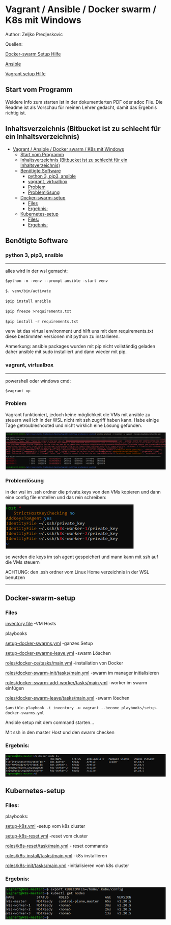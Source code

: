 # Vagrant / Ansible / Docker swarm / K8s mit Windows

Author: Zeljko Predjeskovic

Quellen:

[Docker-swarm Setup Hilfe](https://github.com/ruanbekker/ansible-docker-swarm)

[Ansible](https://www.ansible.com/)

[Vagrant setup Hilfe](https://kubernetes.io/blog/2019/03/15/kubernetes-setup-using-ansible-and-vagrant/)

## Start vom Programm

Weidere Info zum starten ist in der dokumentierten PDF oder adoc File.
Die Readme ist als Vorschau für meinen Lehrer gedacht, damit
das Ergebnis richtig ist.

## Inhaltsverzeichnis (Bitbucket ist zu schlecht für ein Inhaltsverzeichnis)

- [Vagrant / Ansible / Docker swarm / K8s mit Windows](#vagrant--ansible--docker-swarm--k8s-mit-windows)
  - [Start vom Programm](#start-vom-programm)
  - [Inhaltsverzeichnis (Bitbucket ist zu schlecht für ein Inhaltsverzeichnis)](#inhaltsverzeichnis-bitbucket-ist-zu-schlecht-für-ein-inhaltsverzeichnis)
  - [Benötigte Software](#benötigte-software)
    - [python 3, pip3, ansible](#python-3-pip3-ansible)
    - [vagrant, virtualbox](#vagrant-virtualbox)
    - [Problem](#problem)
    - [Problemlösung](#problemlösung)
  - [Docker-swarm-setup](#docker-swarm-setup)
    - [Files](#files)
    - [Ergebnis:](#ergebnis)
  - [Kubernetes-setup](#kubernetes-setup)
    - [Files:](#files-1)
    - [Ergebnis:](#ergebnis-1)

## Benötigte Software

### python 3, pip3, ansible

---

alles wird in der wsl gemacht:

    $python -m -venv --prompt ansible -start venv

    $. venv/bin/activate

    $pip install ansible

    $pip freeze >requirements.txt

    $pip install -r requirements.txt

venv ist das virtual environment und hilft uns mit dem requirements.txt
diese bestimmten versionen mit python zu installieren.

Anmerkung: ansible packages wurden mit pip nicht vollständig geladen daher ansible mit sudo installiert und dann wieder mit pip.

### vagrant, virtualbox

---

powershell oder windows cmd:

    $vagrant up

### Problem

Vagrant funktioniert, jedoch keine möglichkeit die VMs mit ansible zu
steuern weil ich in der WSL nicht mit ssh zugriff haben kann. Habe einige Tage getroubleshooted und nicht wirklich eine Lösung gefunden.

![ssh problem](images/img1.PNG)

### Problemlösung

in der wsl im .ssh ordner die private.keys von den VMs kopieren und dann eine config file erstellen und das rein schreiben:

![](images/img3.PNG)

so werden die keys im ssh agent gespeichert und mann kann mit ssh auf die VMs steuern

ACHTUNG: den .ssh ordner vom Linux Home verzeichnis in der WSL benutzen

---

## Docker-swarm-setup

### Files

[inventory file](inventory) -VM Hosts

playbooks

[setup-docker-swarms.yml](playbooks/setup-docker-swarms.yml) -ganzes Setup

[setup-docker-swarms-leave.yml](playbooks/setup-docker-swarm-leave.yml) -swarm Löschen

[roles/docker-ce/tasks/main.yml](playbooks/roles/docker-ce/tasks/main.yml) -installation von Docker

[roles/docker-swarm-init/tasks/main.yml](playbooks/roles/docker-swarm-init/tasks/main.yml) -swarm im manager initialisieren

[roles/docker-swarm-add-worker/tasks/main.yml](playbooks/roles/docker-swarm-add-worker/tasks/main.yml) -worker im swarm einfügen

[roles/docker-swarm-leave/tasks/main.yml](playbooks/roles/docker-swarm-leave/tasks/main.yml) -swarm löschen

    $ansible-playbook -i inventory -u vagrant --become playbooks/setup-docker-swarms.yml

Ansible setup mit dem command starten...

Mit ssh in den master Host und den swarm checken

### Ergebnis:

![](images/img5.PNG)

## Kubernetes-setup

### Files:

playbooks:

[setup-k8s.yml](playbooks/setup-k8s.yml) -setup vom k8s cluster

[setup-k8s-reset.yml](playbooks/setup-k8s-reset.yml) -reset vom cluster

[roles/k8s-reset/task/main.yml](playbooks/roles/k8s-reset/tasks/main.yml) - reset commands

[roles/k8s-install/tasks/main.yml](playbooks/roles/k8s-install/tasks/main.yml) -k8s installieren

[roles/k8s-init/tasks/main.yml](playbooks/roles/k8s-init/tasks/main.yml) -initialisieren vom k8s cluster

### Ergebnis:

![](images/img6.PNG)
